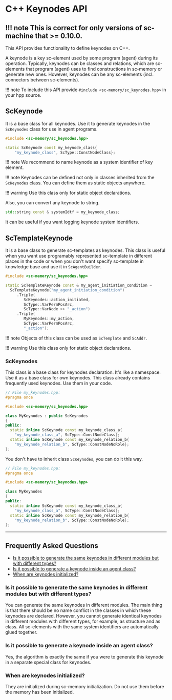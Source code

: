 # **C++ Keynodes API**

!!! note
    This is correct for only versions of sc-machine that >= 0.10.0.
--- 

This API provides functionality to define keynodes on C++.

A keynode is a key sc-element used by some program (agent) during its operation. Typically, keynodes can be classes and relations, which are sc-elements that program (agent) uses to find constructions in sc-memory or generate new ones. However, keynodes can be any sc-elements (incl. connectors between sc-elements).

!!! note
    To include this API provide `#include <sc-memory/sc_keynodes.hpp>` in your hpp source.

## **ScKeynode**

It is a base class for all keynodes. Use it to generate keynodes in the `ScKeynodes` class for use in agent programs.

```cpp
#include <sc-memory/sc_keynodes.hpp>

static ScKeynode const my_keynode_class{
    "my_keynode_class", ScType::ConstNodeClass};
```

!!! note
    We recommend to name keynode as a system identifier of key element.

!!! note
    Keynodes can be defined not only in classes inherited from the `ScKeynodes` class. You can define them as static objects anywhere.

!!! warning
    Use this class only for static object declarations.

Also, you can convert any keynode to string.

```cpp
std::string const & systemIdtf = my_keynode_class;
```

It can be useful if you want logging keynode system identifiers.

## **ScTemplateKeynode**

It is a base class to generate sc-templates as keynodes. This class is useful when you want use programably represented sc-template in different places in the code or when you don't want specify sc-template in knowledge base and use it in `ScAgentBuilder`.

```cpp
#include <sc-memory/sc_keynodes.hpp>

static ScTemplateKeynode const & my_agent_initiation_condition =
  ScTemplateKeynode("my_agent_initiation_condition")
     .Triple(
        ScKeynodes::action_initiated,
        ScType::VarPermPosArc,
        ScType::VarNode >> "_action")
     .Triple(
        MyKeynodes::my_action,
        ScType::VarPermPosArc,
        "_action");
```

!!! note
    Objects of this class can be used as `ScTemplate` and `ScAddr`.

!!! warning
    Use this class only for static object declarations.

### **ScKeynodes**

This class is a base class for keynodes declaration. It's like a namespace. Use it as a base class for own keynodes. This class already contains frequently used keynodes. Use them in your code.

```cpp
// File my_keynodes.hpp:
#pragma once

#include <sc-memory/sc_keynodes.hpp>

class MyKeynodes : public ScKeynodes
{
public:
  static inline ScKeynode const my_keynode_class_a{
    "my_keynode_class_a", ScType::ConstNodeClass};
  static inline ScKeynode const my_keynode_relation_b{
    "my_keynode_relation_b", ScType::ConstNodeNoRole};
};
```

You don't have to inherit class `ScKeynodes`, you can do it this way.

```cpp
// File my_keynodes.hpp:
#pragma once

#include <sc-memory/sc_keynodes.hpp>

class MyKeynodes
{
public:
  static inline ScKeynode const my_keynode_class_a{
    "my_keynode_class_a", ScType::ConstNodeClass};
  static inline ScKeynode const my_keynode_relation_b{
    "my_keynode_relation_b", ScType::ConstNodeNoRole};
};
```

--- 

## **Frequently Asked Questions**

<!-- no toc -->
- [Is it possible to generate the same keynodes in different modules but with different types?](#is-it-possible-to-generate-the-same-keynodes-in-different-modules-but-with-different-types)
- [Is it possible to generate a keynode inside an agent class?](#is-it-possible-to-generate-a-keynode-inside-an-agent-class)
- [When are keynodes initialized?](#when-are-keynodes-initialized)

### **Is it possible to generate the same keynodes in different modules but with different types?**

You can generate the same keynodes in different modules. The main thing is that there should be no name conflict in the classes in which these keynodes are declared. However, you cannot generate identical keynodes in different modules with different types, for example, as structure and as class. All sc-elements with the same system identifiers are automatically glued together.

### **Is it possible to generate a keynode inside an agent class?**

Yes, the algorithm is exactly the same if you were to generate this keynode in a separate special class for keynodes.

### **When are keynodes initialized?**

They are initialized during sc-memory initialization. Do not use them before the memory has been initialized.

